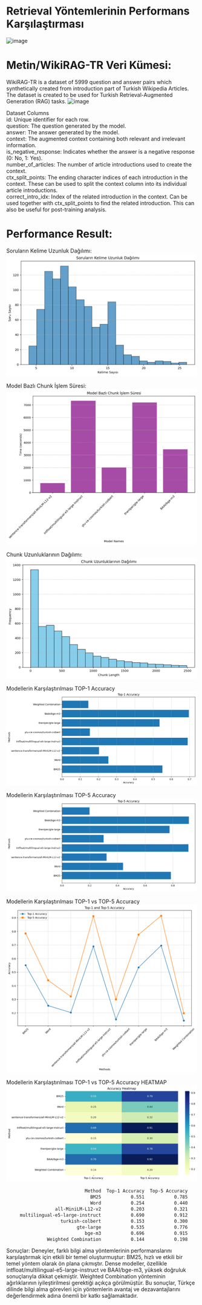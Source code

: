 # Retrieval Yöntemlerinin Performans Karşılaştırması

![image](https://github.com/user-attachments/assets/87125c2e-c89f-41e4-94c3-4b296b8ee241)

# Metin/WikiRAG-TR Veri Kümesi:

WikiRAG-TR is a dataset of 5999 question and answer pairs which synthetically created from introduction part of Turkish Wikipedia Articles. The dataset is created to be used for Turkish Retrieval-Augmented Generation (RAG) tasks.
![image](https://github.com/user-attachments/assets/0fa9234a-2f4c-459c-8c9e-d9508a09fdc9)

Dataset Columns<br>
id: Unique identifier for each row.<br>
question: The question generated by the model.<br>
answer: The answer generated by the model.<br>
context: The augmented context containing both relevant and irrelevant information.<br>
is_negative_response: Indicates whether the answer is a negative response (0: No, 1: Yes).<br>
number_of_articles: The number of article introductions used to create the context.<br>
ctx_split_points: The ending character indices of each introduction in the context. These can be used to split the context column into its individual article introductions.<br>
correct_intro_idx: Index of the related introduction in the context. Can be used together with ctx_split_points to find the related introduction. This can also be useful for post-training analysis.<br>

# Performance Result:

Soruların Kelime Uzunluk Dağılımı:
<br/>
<img src="https://github.com/raifakyol/LLM_WikiRAG-TR/blob/main/result/soru_uzunluk.png" width="auto">
<br/>

Model Bazlı Chunk İşlem Süresi:
<br/>
<img src="https://github.com/raifakyol/LLM_WikiRAG-TR/blob/main/result/chunk_islem_suresi.png" width="auto">
<br/>

Chunk Uzunluklarının Dağılımı:
<br/>
<img src="https://github.com/raifakyol/LLM_WikiRAG-TR/blob/main/result/chunk_uzunluk_dagilimi.png" width="auto">
<br/>

Modellerin Karşılaştırılması TOP-1 Accuracy
<br/>
<img src="https://github.com/raifakyol/LLM_WikiRAG-TR/blob/main/result/top1_accuracy.png" width="auto">
<br/>

Modellerin Karşılaştırılması TOP-5 Accuracy
<br/>
<img src="https://github.com/raifakyol/LLM_WikiRAG-TR/blob/main/result/top5_accuracy.png" width="auto">
<br/>

Modellerin Karşılaştırılması TOP-1 vs TOP-5 Accuracy
<br/>
<img src="https://github.com/raifakyol/LLM_WikiRAG-TR/blob/main/result/top1vstop5_accuracu.png" width="auto">
<br/>

Modellerin Karşılaştırılması TOP-1 vs TOP-5 Accuracy HEATMAP
<br/>
<img src="https://github.com/raifakyol/LLM_WikiRAG-TR/blob/main/result/accuracy_heatmap.png" width="auto">
<br/>

                                 Method  Top-1 Accuracy  Top-5 Accuracy
                                   BM25           0.551           0.785
                                   Word           0.254           0.440
                      all-MiniLM-L12-v2           0.203           0.321
         multilingual-e5-large-instruct           0.690           0.912
                        turkish-colbert           0.153           0.300
                              gte-large           0.535           0.776
                                 bge-m3           0.696           0.915
                   Weighted Combination           0.144           0.198


Sonuçlar:
Deneyler, farklı bilgi alma yöntemlerinin performanslarını karşılaştırmak için etkili bir temel oluşturmuştur:
BM25, hızlı ve etkili bir temel yöntem olarak ön plana çıkmıştır.
Dense modeller, özellikle intfloat/multilingual-e5-large-instruct ve BAAI/bge-m3, yüksek doğruluk sonuçlarıyla dikkat çekmiştir.
Weighted Combination yönteminin ağırlıklarının iyileştirilmesi gerektiği açıkça görülmüştür.
Bu sonuçlar, Türkçe dilinde bilgi alma görevleri için yöntemlerin avantaj ve dezavantajlarını değerlendirmek adına önemli bir katkı sağlamaktadır.
